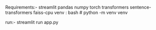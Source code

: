 Requirements:-
streamlit
pandas
numpy
torch
transformers
sentence-transformers
faiss-cpu
venv :  bash # python -m venv venv

run:- streamlit run app.py
